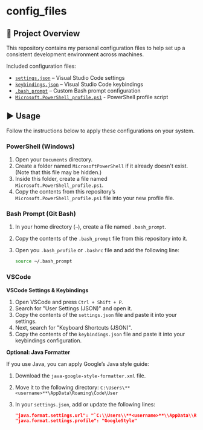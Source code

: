 # config_files

## 📝 Project Overview

This repository contains my personal configuration files to help set up a consistent development environment across machines.

Included configuration files:

- [`settings.json`](./vscode/settings.json) – Visual Studio Code settings
- [`keybindings.json`](./vscode/keybindings.json) – Visual Studio Code keybindings
- [`.bash_prompt`](./linux/.bash_prompt) – Custom Bash prompt configuration
- [`Microsoft.PowerShell_profile.ps1`](./windows/Microsoft.PowerShell_profile.ps1) - PowerShell profile script

## ▶️ Usage

Follow the instructions below to apply these configurations on your system.

### PowerShell (Windows)

1. Open your `Documents` directory.
1. Create a folder named `MicrosoftPowerShell` if it already doesn't exist. (Note that this file may be hidden.)
2. Inside this folder, create a file named `Microsoft.PowerShell_profile.ps1`.
3. Copy the contents from this repository’s `Microsoft.PowerShell_profile.ps1` file into your new profile file.

### Bash Prompt (Git Bash)

1. In your home directory (`~`), create a file named `.bash_prompt`.
2. Copy the contents of the `.bash_prompt` file from this repository into it.
3. Open you `.bash_profile` or `.bashrc` file and add the following line:

   ```bash
   source ~/.bash_prompt
   ```

### VSCode

**VSCode Settings & Keybindings**

1. Open VSCode and press `Ctrl + Shift + P`.
2. Search for "User Settings (JSON)" and open it.
3. Copy the contents of the `settings.json` file and paste it into your settings.
4. Next, search for "Keyboard Shortcuts (JSON)".
5. Copy the contents of the `keybindings.json` file and paste it into your keybindings configuration.

**Optional: Java Formatter**

If you use Java, you can apply Google’s Java style guide:

1. Download the `java-google-style-formatter.xml` file.
2. Move it to the following directory: `C:\Users\**<username>**\AppData\Roaming\Code\User`
3. In your `settings.json`, add or update the following lines:

   ```json
   "java.format.settings.url": "`C:\\Users\\**<username>**\\AppData\\Roaming\\Code\\User\\java-google-style-formatter.xml`",
   "java.format.settings.profile": "GoogleStyle"
   ```